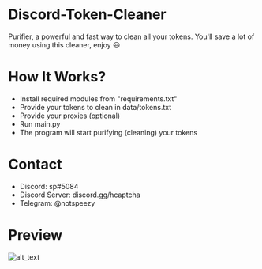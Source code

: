 # Discord-Token-Cleaner
Purifier, a powerful and fast way to clean all your tokens. You'll save a lot of money using this cleaner, enjoy ‎😃
# How It Works?
- Install required modules from "requirements.txt"
- Provide your tokens to clean in data/tokens.txt
- Provide your proxies (optional)
- Run main.py
- The program will start purifying (cleaning) your tokens
# Contact
- Discord: sp#5084
- Discord Server: discord.gg/hcaptcha
- Telegram: @notspeezy
# Preview 
![alt_text](https://i.ibb.co/nbDPZRw/region-call-raper.gif)
